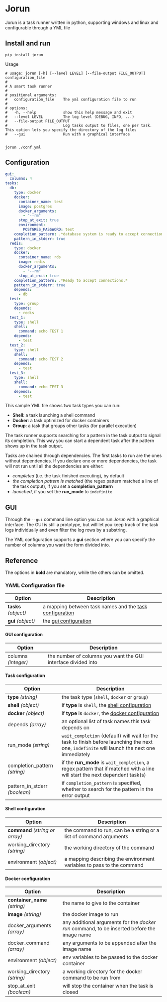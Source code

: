 # Jorun

Jorun is a task runner written in python, supporting windows and linux and configurable through a YML file

## Install and run

```shell
pip install jorun
```

Usage

```shell
# usage: jorun [-h] [--level LEVEL] [--file-output FILE_OUTPUT] configuration_file
# 
# A smart task runner
# 
# positional arguments:
#   configuration_file    The yml configuration file to run
# 
# options:
#   -h, --help            show this help message and exit
#   --level LEVEL         The log level (DEBUG, INFO, ...)
#   --file-output FILE_OUTPUT
#                         Log tasks output to files, one per task. This option lets you specify the directory of the log files
#   --gui                 Run with a graphical interface


jorun ./conf.yml
```

## Configuration

```yml
gui:
  columns: 4
tasks:
  db:
    type: docker
    docker:
      container_name: test
      image: postgres
      docker_arguments:
        - "--rm"
      stop_at_exit: true
      environment:
        POSTGRES_PASSWORD: test
    completion_pattern: .*database system is ready to accept connections.*
    pattern_in_stderr: true
  redis:
    type: docker
    docker:
      container_name: rds
      image: redis
      docker_arguments:
        - "--rm"
      stop_at_exit: true
    completion_pattern: .*Ready to accept connections.*
    pattern_in_stderr: true
    depends:
      - db
  test:
    type: group
    depends:
      - redis
  test_1:
    type: shell
    shell:
      command: echo TEST 1
    depends:
      - test
  test_2:
    type: shell
    shell:
      command: echo TEST 2
    depends:
      - test
  test_3:
    type: shell
    shell:
      command: echo TEST 3
    depends:
      - test
```

This sample YML file shows two task types you can run:

- **Shell**: a task launching a shell command
- **Docker**: a task optimized for docker containers
- **Group**: a task that groups other tasks (for parallel execution)

The task runner supports searching for a pattern in the task output to
signal its completion. This way you can start a dependent task after the pattern
shows up in the task output.

Tasks are chained through dependencies. 
The first tasks to run are the ones without dependencies.
If you declare one or more dependencies, the task will not run until all the dependencies are either:

- *completed* (i.e. the task finished executing), by default
- _the completion pattern is matched_ (the regex pattern matched a line of the task output), if you set a **completion_pattern**
- _launched_, if you set the **run_mode** to `indefinite`

## GUI

Through the `--gui` command line option you can run *Jorun* with a graphical interface.
The GUI is still a prototype, but will let you keep track of the task logs individually and
even filter the log rows by a substring.

The YML configuration supports a **gui** section where you can specify the number of columns
you want the form divided into.

## Reference

The options in **bold** are mandatory, while the others can be omitted.

### YAML Configuration file
| Option               | Description                                                                    |
|----------------------|--------------------------------------------------------------------------------|
| **tasks** _(object)_ | a mapping between task names and the [task configuration](#task_configuration) |
| **gui** _(object)_   | the [gui configuration](#gui_configuration)                                    |

#### <a name="gui_configuration"></a> GUI configuration

| Option              | Description                                                   |
|---------------------|---------------------------------------------------------------|
| columns _(integer)_ | the number of columns you want the GUI interface divided into |

#### <a name="task_configuration"></a> Task configuration

| Option                        | Description                                                                                                                                   |
|-------------------------------|-----------------------------------------------------------------------------------------------------------------------------------------------|
| **type** _(string)_           | the task type (`shell`, `docker` or `group`)                                                                                                  |
| **shell** _(object)_          | if **type** is `shell`, the [shell configuration](#shell_configuration)                                                                       |
| **docker** _(object)_         | if **type** is `docker`, the [docker configuration](#docker_configuration)                                                                    |
| depends _(array)_             | an optional list of task names this task depends on                                                                                           |
| run_mode _(string)_           | `wait_completion` (default) will wait for the task to finish before launching the next one, `indefinite` will launch the next one immediately |
| completion_pattern _(string)_ | if the **run_mode** is `wait_completion`, a regex pattern that if matched with a line will start the next dependent task(s)                   |
| pattern_in_stderr _(boolean)_ | if `completion_pattern` is specified, whether to search for the pattern in the error output                                                   |

#### <a name="shell_configuration"></a> Shell configuration

| Option                          | Description                                                           |
|---------------------------------|-----------------------------------------------------------------------|
| **command** _(string or array)_ | the command to run, can be a string or a list of command arguments    |
| working_directory _(string)_    | the working directory of the command                                  |
| environment _(object)_          | a mapping describing the environment variables to pass to the command |

#### <a name="docker_configuration"></a> Docker configuration

| Option                        | Description                                                                                 |
|-------------------------------|---------------------------------------------------------------------------------------------|
| **container_name** _(string)_ | the name to give to the container                                                           |
| **image** _(string)_          | the docker image to run                                                                     |
| docker_arguments _(array)_    | any additional arguments for the *docker run* command, to be inserted before the image name |
| docker_command _(array)_      | any arguments to be appended after the image name                                           |
| environment _(object)_        | env variables to be passed to the docker container                                          |
| working_directory _(string)_  | a working directory for the docker command to be run from                                   |
| stop_at_exit _(boolean)_      | will stop the container when the task is closed                                             |
